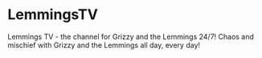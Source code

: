 # LemmingsTV
Lemmings TV - the channel for Grizzy and the Lemmings 24/7! Chaos and mischief with Grizzy and the Lemmings all day, every day!
